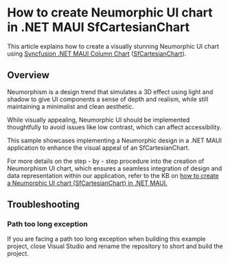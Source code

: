 # How to create Neumorphic UI chart in .NET MAUI SfCartesianChart
This article explains how to create a visually stunning Neumorphic UI chart using [Syncfusion .NET MAUI Column Chart](https://help.syncfusion.com/maui/cartesian-charts/column) ([SfCartesianChart](https://help.syncfusion.com/maui/cartesian-charts/getting-started)).

## Overview
Neumorphism is a design trend that simulates a 3D effect using light and shadow to give UI components a sense of depth and realism, while still maintaining a minimalist and clean aesthetic.

While visually appealing, Neumorphic UI should be implemented thoughtfully to avoid issues like low contrast, which can affect accessibility.

This sample showcases implementing a Neumorphic design in a .NET MAUI application to enhance the visual appeal of an SfCartesianChart.

For more details on the step - by - step procedure into the creation of Neumorphism UI chart, which ensures a seamless integration of design and data representation within our application, refer to the KB on [how to create a Neumorphic UI chart (SfCartesianChart) in .NET MAUI.](https://support.syncfusion.com/kb/article/15491/how-to-create-the-neumorphic-ui-chart-using-net-maui-chart-sfcartesianchart)

## Troubleshooting
### Path too long exception
If you are facing a path too long exception when building this example project, close Visual Studio and rename the repository to short and build the project.

